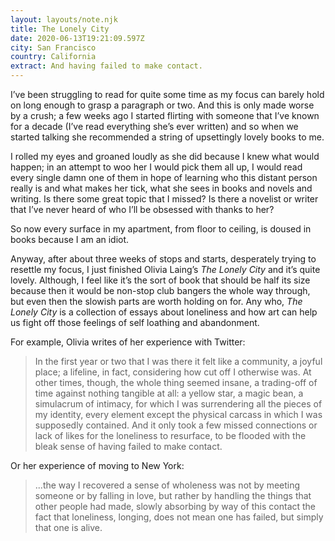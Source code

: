 ```yaml
---
layout: layouts/note.njk
title: The Lonely City
date: 2020-06-13T19:21:09.597Z
city: San Francisco
country: California
extract: And having failed to make contact.
---
```


I’ve been struggling to read for quite some time as my focus can barely hold on long enough to grasp a paragraph or two. And this is only made worse by a crush; a few weeks ago I started flirting with someone that I’ve known for a decade (I’ve read everything she’s ever written) and so when we started talking she recommended a string of upsettingly lovely books to me.

I rolled my eyes and groaned loudly as she did because I knew what would happen; in an attempt to woo her I would pick them all up, I would read every single damn one of them in hope of learning who this distant person really is and what makes her tick, what she sees in books and novels and writing. Is there some great topic that I missed? Is there a novelist or writer that I’ve never heard of who I’ll be obsessed with thanks to her?

So now every surface in my apartment, from floor to ceiling, is doused in books because I am an idiot.

Anyway, after about three weeks of stops and starts, desperately trying to resettle my focus, I just finished Olivia Laing’s _The Lonely City_ and it’s quite lovely. Although, I feel like it’s the sort of book that should be half its size because then it would be non-stop club bangers the whole way through, but even then the slowish parts are worth holding on for. Any who, _The Lonely City_ is a collection of essays about loneliness and how art can help us fight off those feelings of self loathing and abandonment.

For example, Olivia writes of her experience with Twitter:

> In the first year or two that I was there it felt like a community, a joyful place; a lifeline, in fact, considering how cut off I otherwise was. At other times, though, the whole thing seemed insane, a trading-off of time against nothing tangible at all: a yellow star, a magic bean, a simulacrum of intimacy, for which I was surrendering all the pieces of my identity, every element except the physical carcass in which I was supposedly contained. And it only took a few missed connections or lack of likes for the loneliness to resurface, to be flooded with the bleak sense of having failed to make contact.

Or her experience of moving to New York:

> ...the way I recovered a sense of wholeness was not by meeting someone or by falling in love, but rather by handling the things that other people had made, slowly absorbing by way of this contact the fact that loneliness, longing, does not mean one has failed, but simply that one is alive.
